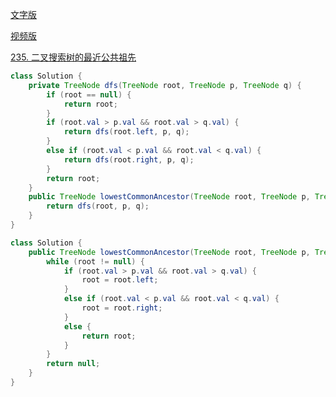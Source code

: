 [文字版](https://programmercarl.com/0235.%E4%BA%8C%E5%8F%89%E6%90%9C%E7%B4%A2%E6%A0%91%E7%9A%84%E6%9C%80%E8%BF%91%E5%85%AC%E5%85%B1%E7%A5%96%E5%85%88.html)

[视频版](https://www.bilibili.com/video/BV1Zt4y1F7ww)

[235. 二叉搜索树的最近公共祖先](https://leetcode.cn/problems/lowest-common-ancestor-of-a-binary-search-tree)

```Java
class Solution {
    private TreeNode dfs(TreeNode root, TreeNode p, TreeNode q) {
        if (root == null) {
            return root;
        }
        if (root.val > p.val && root.val > q.val) {
            return dfs(root.left, p, q);
        }
        else if (root.val < p.val && root.val < q.val) {
            return dfs(root.right, p, q);
        }
        return root;
    }
    public TreeNode lowestCommonAncestor(TreeNode root, TreeNode p, TreeNode q) {
        return dfs(root, p, q);
    }
}
```

```Java
class Solution {
    public TreeNode lowestCommonAncestor(TreeNode root, TreeNode p, TreeNode q) {
        while (root != null) {
            if (root.val > p.val && root.val > q.val) {
                root = root.left;
            }
            else if (root.val < p.val && root.val < q.val) {
                root = root.right;
            }
            else {
                return root;
            }
        }
        return null;
    }
}
```